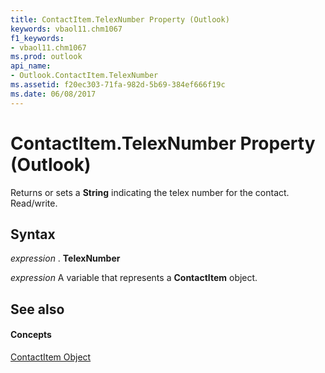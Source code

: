 ```yaml
---
title: ContactItem.TelexNumber Property (Outlook)
keywords: vbaol11.chm1067
f1_keywords:
- vbaol11.chm1067
ms.prod: outlook
api_name:
- Outlook.ContactItem.TelexNumber
ms.assetid: f20ec303-71fa-982d-5b69-384ef666f19c
ms.date: 06/08/2017
---
```



# ContactItem.TelexNumber Property (Outlook)

Returns or sets a  **String** indicating the telex number for the contact. Read/write.


## Syntax

 _expression_ . **TelexNumber**

 _expression_ A variable that represents a **ContactItem** object.


## See also


#### Concepts


[ContactItem Object](Outlook.ContactItem.md)

